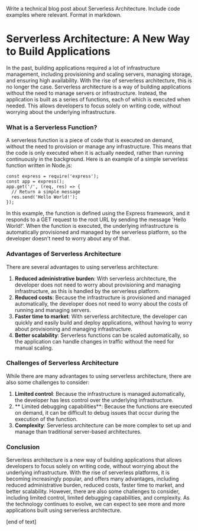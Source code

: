  Write a technical blog post about Serverless Architecture. Include code examples where relevant. Format in markdown.
# Serverless Architecture: A New Way to Build Applications

In the past, building applications required a lot of infrastructure management, including provisioning and scaling servers, managing storage, and ensuring high availability. With the rise of serverless architecture, this is no longer the case.
Serverless architecture is a way of building applications without the need to manage servers or infrastructure. Instead, the application is built as a series of functions, each of which is executed when needed. This allows developers to focus solely on writing code, without worrying about the underlying infrastructure.
### What is a Serverless Function?

A serverless function is a piece of code that is executed on demand, without the need to provision or manage any infrastructure. This means that the code is only executed when it is actually needed, rather than running continuously in the background.
Here is an example of a simple serverless function written in Node.js:
```
const express = require('express');
const app = express();
app.get('/', (req, res) => {
  // Return a simple message
  res.send('Hello World!');
});
```

In this example, the function is defined using the Express framework, and it responds to a GET request to the root URL by sending the message 'Hello World!'. When the function is executed, the underlying infrastructure is automatically provisioned and managed by the serverless platform, so the developer doesn't need to worry about any of that.
### Advantages of Serverless Architecture

There are several advantages to using serverless architecture:

1. **Reduced administrative burden**: With serverless architecture, the developer does not need to worry about provisioning and managing infrastructure, as this is handled by the serverless platform.
2. **Reduced costs**: Because the infrastructure is provisioned and managed automatically, the developer does not need to worry about the costs of running and managing servers.
3. **Faster time to market**: With serverless architecture, the developer can quickly and easily build and deploy applications, without having to worry about provisioning and managing infrastructure.
4. **Better scalability**: Serverless functions can be scaled automatically, so the application can handle changes in traffic without the need for manual scaling.
### Challenges of Serverless Architecture

While there are many advantages to using serverless architecture, there are also some challenges to consider:

1. **Limited control**: Because the infrastructure is managed automatically, the developer has less control over the underlying infrastructure.
2. ** Limited debugging capabilities**: Because the functions are executed on demand, it can be difficult to debug issues that occur during the execution of the function.
3. **Complexity**: Serverless architecture can be more complex to set up and manage than traditional server-based architectures.
### Conclusion

Serverless architecture is a new way of building applications that allows developers to focus solely on writing code, without worrying about the underlying infrastructure. With the rise of serverless platforms, it is becoming increasingly popular, and offers many advantages, including reduced administrative burden, reduced costs, faster time to market, and better scalability. However, there are also some challenges to consider, including limited control, limited debugging capabilities, and complexity. As the technology continues to evolve, we can expect to see more and more applications built using serverless architecture.


 [end of text]


